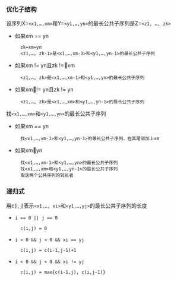 ### 优化子结构

设序列X=`<x1,…,xm>`和Y=`<y1,…,yn>`的最长公共子序列是Z=`<z1, …, zk>`
* 如果xm == yn

        zk=xm=yn
        <z1,…, zk-1>是<x1,…,xm-1>和<y1,…,yn-1>的最长公共子序列

* 如果xm != yn且zk !=xm

        <z1,…, zk>是<x1,…,xm-1>和<y1,…,yn>的最长公共子序列

* 如果xm!= yn且zk != yn

        <z1,…, zk>是<x1,…,xm>和<y1,…,yn-1>的最长公共子序列


找`<x1,…,xm>`和`<y1,…,yn>`的最长公共子序列

* 如果xm == yn

        找<x1,…,xm-1>和<y1,…,yn-1>的最长公共子序列，在其尾部加上xm

* 如果xmyn

        找<x1,…,xm-1>和<y1,…,yn>的最长公共子序列
        找<x1,…,xm>和<y1,…,yn-1>的最长公共子序列
        取这两个公共序列的较长者

### 递归式

用c(i, j)表示`<x1,…, xi>`和`<y1,…,yj>`的最长公共子序列的长度

* `i == 0 || j == 0`

        c(i,j) = 0

* `i > 0 && j > 0 && xi == yj`

        c(i,j) = c(i-1,j-1)+1

* `i < 0 && j < 0 && xi != yj`

        c(i,j) = max{c(i-1,j), c(i,j-1)}

